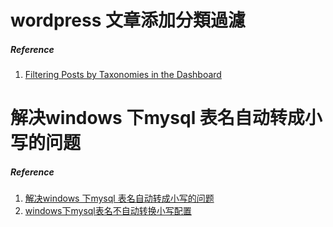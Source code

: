 # wordpress 文章添加分類過濾



##### Reference 

1. [Filtering Posts by Taxonomies in the Dashboard](https://generatewp.com/filtering-posts-by-taxonomies-in-the-dashboard/)

# 解决windows 下mysql 表名自动转成小写的问题

##### Reference
1. [解决windows 下mysql 表名自动转成小写的问题](https://www.cnblogs.com/_fyz/p/3973368.html)
2. [windows下mysql表名不自动转换小写配置](https://www.cnblogs.com/jinhengyu/p/7837660.html)